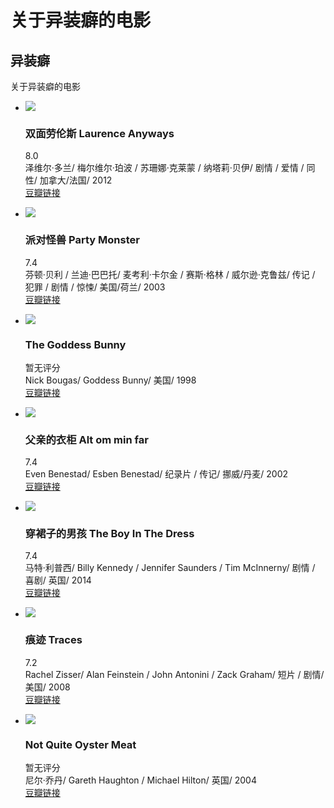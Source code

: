 # 关于异装癖的电影

## 异装癖

关于异装癖的电影

- ![](https://img9.doubanio.com/view/photo/s_ratio_poster/public/p1878843375.webp)  
    ### 双面劳伦斯 Laurence Anyways  
    8.0  
    泽维尔·多兰/ 梅尔维尔·珀波 / 苏珊娜·克莱蒙 / 纳塔莉·贝伊/ 剧情 / 爱情 / 同性/ 加拿大/法国/ 2012  
    [豆瓣链接](https://m.douban.com/movie/subject/4838667?from_id=)

- ![](https://img3.doubanio.com/view/photo/s_ratio_poster/public/p2520372202.webp)  
    ### 派对怪兽 Party Monster  
    7.4  
    芬顿·贝利 / 兰迪·巴巴托/ 麦考利·卡尔金 / 赛斯·格林 / 威尔逊·克鲁兹/ 传记 / 犯罪 / 剧情 / 惊悚/ 美国/荷兰/ 2003  
    [豆瓣链接](https://m.douban.com/movie/subject/1307700?from_id=)

- ![](https://img2.doubanio.com/cuphead/movie-static/pics/movie_default_large.png)  
    ### The Goddess Bunny  
    暂无评分  
    Nick Bougas/ Goddess Bunny/ 美国/ 1998  
    [豆瓣链接](https://m.douban.com/movie/subject/4247025?from_id=)

- ![](https://img9.doubanio.com/view/photo/s_ratio_poster/public/p1998864045.webp)  
    ### 父亲的衣柜 Alt om min far  
    7.4  
    Even Benestad/ Esben Benestad/ 纪录片 / 传记/ 挪威/丹麦/ 2002  
    [豆瓣链接](https://m.douban.com/movie/subject/1304739?from_id=)

- ![](https://img2.doubanio.com/view/photo/s_ratio_poster/public/p2225570421.webp)  
    ### 穿裙子的男孩 The Boy In The Dress  
    7.4  
    马特·利普西/ Billy Kennedy / Jennifer Saunders / Tim McInnerny/ 剧情 / 喜剧/ 英国/ 2014  
    [豆瓣链接](https://m.douban.com/movie/subject/26270563?from_id=)

- ![](https://img1.doubanio.com/view/photo/s_ratio_poster/public/p2915393560.webp)  
    ### 痕迹 Traces  
    7.2  
    Rachel Zisser/ Alan Feinstein / John Antonini / Zack Graham/ 短片 / 剧情/ 美国/ 2008  
    [豆瓣链接](https://m.douban.com/movie/subject/3583182?from_id=)

- ![](https://img2.doubanio.com/cuphead/movie-static/pics/movie_default_large.png)  
    ### Not Quite Oyster Meat  
    暂无评分  
    尼尔·乔丹/ Gareth Haughton / Michael Hilton/ 英国/ 2004  
    [豆瓣链接](https://m.douban.com/movie/subject/1917457?from_id=)